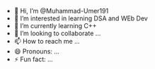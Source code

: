 - 👋 Hi, I’m @Muhammad-Umer191
- 👀 I’m interested in learning DSA and WEb Dev
- 🌱 I’m currently learning C++
- 💞️ I’m looking to collaborate ...
- 📫 How to reach me ...
- 😄 Pronouns: ...
- ⚡ Fun fact: ...

<!---
Muhammad-Umer191/Muhammad-Umer191 is a ✨ special ✨ repository because its `README.md` (this file) appears on your GitHub profile.
You can click the Preview link to take a look at your changes.
--->
